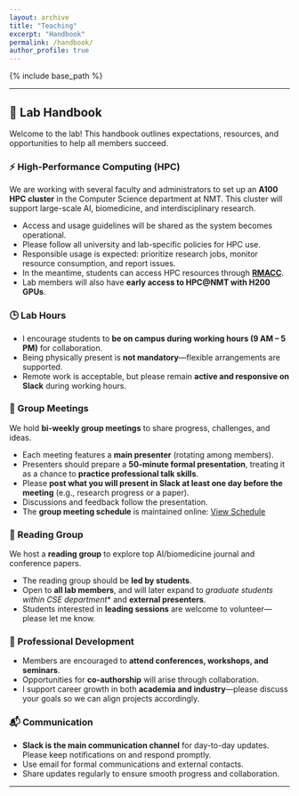 ```yaml
---
layout: archive
title: "Teaching"
excerpt: "Handbook"
permalink: /handbook/
author_profile: true
---
```


{% include base_path %}

---

## 📘 Lab Handbook  

Welcome to the lab! This handbook outlines expectations, resources, and opportunities to help all members succeed.  

### ⚡ High-Performance Computing (HPC)  
We are working with several faculty and administrators to set up an **A100 HPC cluster** in the Computer Science department at NMT. This cluster will support large-scale AI, biomedicine, and interdisciplinary research.  
- Access and usage guidelines will be shared as the system becomes operational.  
- Please follow all university and lab-specific policies for HPC use.  
- Responsible usage is expected: prioritize research jobs, monitor resource consumption, and report issues.
- In the meantime, students can access HPC resources through **[RMACC](https://rmacc.org/)**.  
- Lab members will also have **early access to HPC@NMT with H200 GPUs**.    

### 🕒 Lab Hours  
- I encourage students to **be on campus during working hours (9 AM – 5 PM)** for collaboration.  
- Being physically present is **not mandatory**—flexible arrangements are supported.  
- Remote work is acceptable, but please remain **active and responsive on Slack** during working hours.  

### 👥 Group Meetings  
We hold **bi-weekly group meetings** to share progress, challenges, and ideas.  
- Each meeting features a **main presenter** (rotating among members).  
- Presenters should prepare a **50-minute formal presentation**, treating it as a chance to **practice professional talk skills**.  
- Please **post what you will present in Slack at least one day before the meeting** (e.g., research progress or a paper). 
- Discussions and feedback follow the presentation.
- The **group meeting schedule** is maintained online: [View Schedule](https://docs.google.com/spreadsheets/d/1QDkTzn8bn9BI8fJJKCs_PTHSzBpq2cLp4Asdh8DtzEU/edit?usp=sharing)  
  

### 📖 Reading Group  
We host a **reading group** to explore top AI/biomedicine journal and conference papers. 
- The reading group should be **led by students**.  
- Open to **all lab members**, and will later expand to *graduate students within CSE department** and **external presenters**.  
- Students interested in **leading sessions** are welcome to volunteer—please let me know.  


### 🌱 Professional Development  
- Members are encouraged to **attend conferences, workshops, and seminars**.  
- Opportunities for **co-authorship** will arise through collaboration.  
- I support career growth in both **academia and industry**—please discuss your goals so we can align projects accordingly.  

### 📬 Communication  
- **Slack is the main communication channel** for day-to-day updates. Please keep notifications on and respond promptly.  
- Use email for formal communications and external contacts.  
- Share updates regularly to ensure smooth progress and collaboration.  

---

